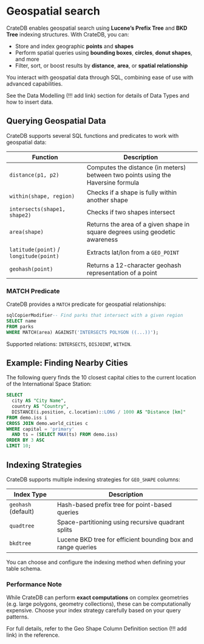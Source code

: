 # Geospatial search

CrateDB enables geospatial search using **Lucene’s Prefix Tree** and **BKD Tree** indexing structures. With CrateDB, you can:

* Store and index geographic **points** and **shapes**
* Perform spatial queries using **bounding boxes**, **circles**, **donut shapes**, and more
* Filter, sort, or boost results by **distance**, **area**, or **spatial relationship**

You interact with geospatial data through SQL, combining ease of use with advanced capabilities.

See the Data Modelling (!!! add link) section for details of Data Types and how to insert data.

## Querying Geospatial Data

CrateDB supports several SQL functions and predicates to work with geospatial data:

| Function                               | Description                                                                      |
| -------------------------------------- | -------------------------------------------------------------------------------- |
| `distance(p1, p2)`                     | Computes the distance (in meters) between two points using the Haversine formula |
| `within(shape, region)`                | Checks if a shape is fully within another shape                                  |
| `intersects(shape1, shape2)`           | Checks if two shapes intersect                                                   |
| `area(shape)`                          | Returns the area of a given shape in square degrees using geodetic awareness     |
| `latitude(point)` / `longitude(point)` | Extracts lat/lon from a `GEO_POINT`                                              |
| `geohash(point)`                       | Returns a 12-character geohash representation of a point                         |

### MATCH Predicate

CrateDB provides a `MATCH` predicate for geospatial relationships:

```sql
sqlCopierModifier-- Find parks that intersect with a given region
SELECT name
FROM parks
WHERE MATCH(area) AGAINST('INTERSECTS POLYGON ((...))');
```

Supported relations: `INTERSECTS`, `DISJOINT`, `WITHIN`.

## Example: Finding Nearby Cities

The following query finds the 10 closest capital cities to the current location of the International Space Station:

```sql
SELECT
  city AS "City Name",
  country AS "Country",
  DISTANCE(i.position, c.location)::LONG / 1000 AS "Distance [km]"
FROM demo.iss i
CROSS JOIN demo.world_cities c
WHERE capital = 'primary'
  AND ts = (SELECT MAX(ts) FROM demo.iss)
ORDER BY 3 ASC
LIMIT 10;
```

## Indexing Strategies

CrateDB supports multiple indexing strategies for `GEO_SHAPE` columns:

| Index Type          | Description                                                  |
| ------------------- | ------------------------------------------------------------ |
| `geohash` (default) | Hash-based prefix tree for point-based queries               |
| `quadtree`          | Space-partitioning using recursive quadrant splits           |
| `bkdtree`           | Lucene BKD tree for efficient bounding box and range queries |

You can choose and configure the indexing method when defining your table schema.

### Performance Note

While CrateDB can perform **exact computations** on complex geometries (e.g. large polygons, geometry collections), these can be computationally expensive. Choose your index strategy carefully based on your query patterns.

For full details, refer to the Geo Shape Column Definition section (!!! add link) in the reference.
